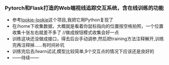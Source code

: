
### Pytorch和Flask打造的Web端视线追踪交互系统，含在线训练的功能
- 参考[lookie-lookie](https://github.com/lnkDrop/lookie-lookie)这个项目,我把它用Python复现了
- 在/home下收集数据，大概就是看着你鼠标指向的位置按空格拍照，一个位置收集十张左右就差不多了 //做成按钮模式收集会好一点
- 训练这块还没做成接口，得去后台手动调参,然后把training方法注释解开,训练完再注释掉……有时间补坑
- 训练完后去/learn试试,模型比较简单,9个交互点的情况下应该还是良好的
- ——待续——
